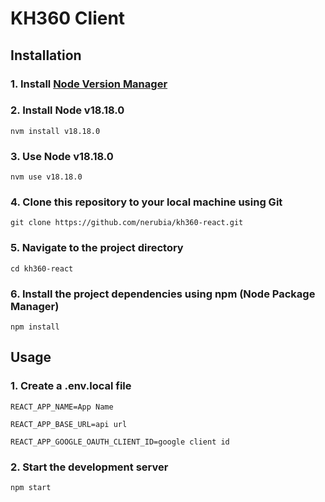 # KH360 Client

## Installation

### 1. Install [Node Version Manager](https://github.com/nvm-sh/nvm)

### 2. Install Node v18.18.0

```
nvm install v18.18.0
```

### 3. Use Node v18.18.0

```
nvm use v18.18.0
```

### 4. Clone this repository to your local machine using Git

```
git clone https://github.com/nerubia/kh360-react.git
```

### 5. Navigate to the project directory

```
cd kh360-react
```

### 6. Install the project dependencies using npm (Node Package Manager)

```
npm install
```

## Usage

### 1. Create a .env.local file

```
REACT_APP_NAME=App Name

REACT_APP_BASE_URL=api url

REACT_APP_GOOGLE_OAUTH_CLIENT_ID=google client id
```

### 2. Start the development server

```
npm start
```
